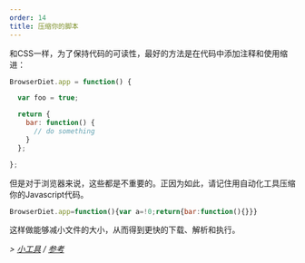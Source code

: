 ```yaml
---
order: 14
title: 压缩你的脚本
---
```


和CSS一样，为了保持代码的可读性，最好的方法是在代码中添加注释和使用缩进：

```js
BrowserDiet.app = function() {

  var foo = true;

  return {
    bar: function() {
      // do something
    }
  };

};
```

但是对于浏览器来说，这些都是不重要的。正因为如此，请记住用自动化工具压缩你的Javascript代码。

```js
BrowserDiet.app=function(){var a=!0;return{bar:function(){}}}
```

这样做能够减小文件的大小，从而得到更快的下载、解析和执行。

*> [小工具](https://github.com/zenorocha/browser-diet/wiki/Tools#minify-your-script) / [参考](https://github.com/zenorocha/browser-diet/wiki/References#minify-your-script)*